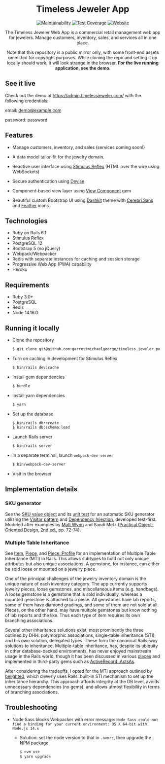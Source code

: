 <h1 align="center">Timeless Jeweler App</h1>
<div align="center">

  [![Maintainability](https://img.shields.io/codeclimate/maintainability/garrettmichaelgeorge/timeless_jeweler_public?logo=code-climate&style=for-the-badge)](https://codeclimate.com/github/garrettmichaelgeorge/timeless_jeweler_public/maintainability)
  [![Test Coverage](https://img.shields.io/codeclimate/coverage/garrettmichaelgeorge/timeless_jeweler_public?logo=code-climate&style=for-the-badge)](https://codeclimate.com/github/garrettmichaelgeorge/timeless_jeweler_public/test_coverage)
  [![Website](https://img.shields.io/website?down_color=red&style=for-the-badge&up_message=online&url=https%3A%2F%2Fadmin.timelessjeweler.com&logo=heroku)](https://admin.timelessjeweler.com)

  The Timeless Jeweler Web App is a commercial retail management web app for
  jewelers. Manage customers, inventory, sales, and services all in one place.

  Note that this repository is a public mirror only, with some front-end assets
  ommitted for copyright purposes. While cloning the repo and setting it up locally
  should work, it will look strange in the browser. **For the live running application, see
  the demo**.
</div>

## See it live

Check out the demo at https://admin.timelessjeweler.com/ with the following credentials:

email: demo@example.com

password: password

## Features
- Manage customers, inventory, and sales (services coming soon!)

- A data model tailor-fit for the jewelry domain.

- Reactive user interface using [Stimulus Reflex](https://github.com/hopsoft/stimulus_reflex) (HTML over the wire using WebSockets)

- Secure authentication using [Devise](https://github.com/heartcombo/devise)

- Component-based view layer using [View Component](https://github.com/joelhawksley/view-component) gem

- Beautiful custom Bootstrap UI using [Dashkit](https://dashkit.goodthemes.co/) theme with [Cerebri Sans](https://www.myfonts.com/fonts/hanken-designco/cerebri-sans?tab=techSpecs) and [Feather](https://feathericons.com) icons

## Technologies
- Ruby on Rails 6.1
- Stimulus Reflex
- PostgreSQL 12
- Bootstrap 5 (no jQuery)
- Webpack/Webpacker
- Redis with separate instances for caching and session storage
- Progressive Web App (PWA) capability
- Heroku

## Requirements
- Ruby 3.0+
- PostgreSQL
- Redis
- Node 14.16.0

## Running it locally

* Clone the repository

  ```bash
  $ git clone git@github.com:garrettmichaelgeorge/timeless_jeweler_public.git
  ```

* Turn on caching in development for Stimulus Reflex

  ```bash
  $ bin/rails dev:cache
  ```

* Install gem dependencies

  ```bash
  $ bundle
  ```

* Install yarn dependencies

  ```bash
  $ yarn
  ```

* Set up the database

  ```bash
  $ bin/rails db:create
  $ bin/rails db:schema:load
  ```
* Launch Rails server

  ```bash
  $ bin/rails server
  ```

* In a separate terminal, launch `webpack-dev-server`

  ```bash
  $ bin/webpack-dev-server
  ```

* Visit in the browser


## Implementation details

### SKU generator

See the [SKU value
object](https://github.com/garrettmichaelgeorge/timeless_jeweler_public/blob/public/app/models/sku.rb)
and its [unit
test](https://github.com/garrettmichaelgeorge/timeless_jeweler_public/blob/public/test/models/sku_test.rb)
for an automatic SKU generator utilizing the [Visitor
pattern](https://refactoring.guru/design-patterns/visitor) and [Dependency
Injection](hh$ps://en.wikipedia.org/wiki/Dependency_injection), developed
test-first. Modeled after examples by [Matt
Wynn](https://youtu.be/CGN4RFkhH2M?t=1320) and Sandi Metz ([Practical Object-Oriented Design, 2nd ed.](https://www.poodr.com/), pp. 72-74).

### Multiple Table Inheritance
See 
[Item](https://github.com/garrettmichaelgeorge/timeless_jeweler_public/blob/public/app/models/item.rb),
[Piece](https://github.com/garrettmichaelgeorge/timeless_jeweler_public/blob/public/app/models/piece.rb),
and
[Piece::Profile](https://github.com/garrettmichaelgeorge/timeless_jeweler_public/blob/public/app/models/piece/profile.rb)
for an implementation of Multiple Table Inheritance (MTI) in Rails. This allows
subtypes to hold not only unique attributes but also unique associations. A
gemstone, for instance, can either be sold loose or mounted on a jewelry
piece.

One of the principal challenges of the jewelry inventory domain is the unique
nature of each inventory category. The app currently supports jewelry pieces,
loose gemstones, and miscellaneous items (e.g. handbags). A loose gemstone is a
gemstone that is sold individually, whereas a mounted gemstone is attached to a
piece. All gemstones have lab reports, some of them have diamond gradings, and
some of them are not sold at all. Pieces, on the other hand, may have multiple
gemstones but know nothing of lab reports and the like. Thus each type of item
requires its own branching associations.

Several other inheritance solutions exist, most prominently the three outlined
by DHH: polymorphic associations, single-table inheritance (STI), and his own
solution, delegated types. These form the canonical Rails-way solutions to
inheritance. Multiple-table inheritance, has, despite its ubiquity in other
database-backed environments, has never enjoyed mainstream usage in the Rails
world, though it has been discussed in various
[places](https://danchak99.wordpress.com/enterprise-rails/chapter-10-multiple-table-inheritance/)
and implemented in third-party gems such as
[ActiveRecord::ActsAs](https://github.com/chaadow/active_record-acts_as).

After considering the tradeoffs, I opted for the MTI approach outlined by
[belighted](https://belighted.com/blog/implementing-multiple-table-inheritance-in-rails),
which cleverly uses Rails' built-in STI mechanism to set up the inheritance
hierarchy. This approach affords integrity at the DB level, avoids unnecessary
dependencies (no gems), and allows utmost flexibility in terms of branching
associations.



## Troubleshooting

* Node Sass blocks Webpacker with error message: `Node Sass could not find a binding for your current environment: OS X 64-bit with Node.js 14.x`

  * Solution: set the node version to that in `.nvmrc`, then upgrade the NPM
      package.

    ```bash
    $ nvm use
    $ yarn upgrade
    ```
